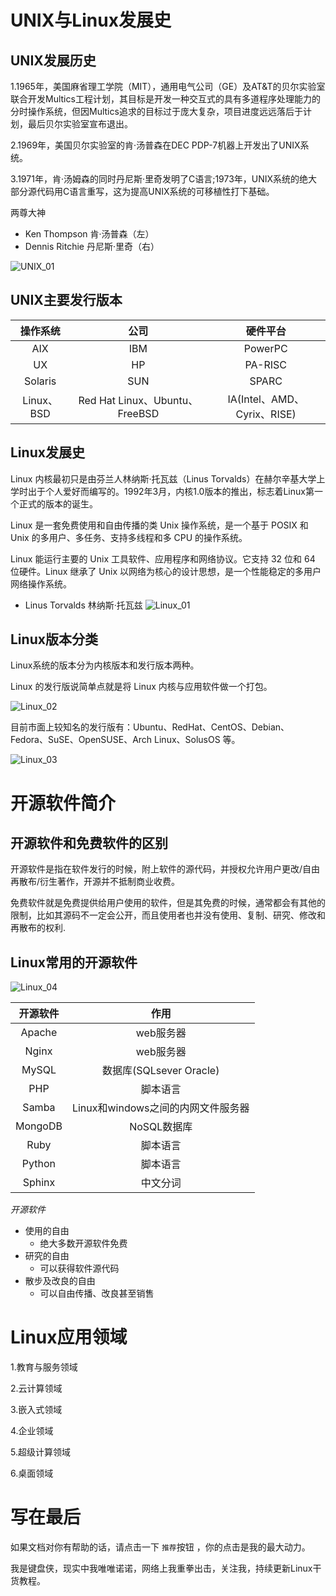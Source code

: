 # UNIX与Linux发展史

## UNIX发展历史

1.1965年，美国麻省理工学院（MIT），通用电气公司（GE）及AT&T的贝尔实验室联合开发Multics工程计划，其目标是开发一种交互式的具有多道程序处理能力的分时操作系统，但因Multics追求的目标过于庞大复杂，项目进度远远落后于计划，最后贝尔实验室宣布退出。

2.1969年，美国贝尔实验室的肯·汤普森在DEC PDP-7机器上开发出了UNIX系统。

3.1971年，肯·汤姆森的同时丹尼斯·里奇发明了C语言;1973年，UNIX系统的绝大部分源代码用C语言重写，这为提高UNIX系统的可移植性打下基础。

两尊大神

* Ken Thompson 肯·汤普森（左）
* Dennis Ritchie 丹尼斯·里奇（右）

![UNIX_01](https://cdn.jsdelivr.net/gh/ylighgh/BlogParkCDN@master/images/UNIX_01.png")

## UNIX主要发行版本

| 操作系统 | 公司 | 硬件平台 |
| :----:|:----: | :----: |
| AIX | IBM | PowerPC |
| UX | HP | PA-RISC |
| Solaris | SUN | SPARC |
| Linux、BSD | Red Hat Linux、Ubuntu、FreeBSD | IA(Intel、AMD、Cyrix、RISE) |
 
## Linux发展史

Linux 内核最初只是由芬兰人林纳斯·托瓦兹（Linus Torvalds）在赫尔辛基大学上学时出于个人爱好而编写的。1992年3月，内核1.0版本的推出，标志着Linux第一个正式的版本的诞生。

Linux 是一套免费使用和自由传播的类 Unix 操作系统，是一个基于 POSIX 和 Unix 的多用户、多任务、支持多线程和多 CPU 的操作系统。

Linux 能运行主要的 Unix 工具软件、应用程序和网络协议。它支持 32 位和 64 位硬件。Linux 继承了 Unix 以网络为核心的设计思想，是一个性能稳定的多用户网络操作系统。

* Linus Torvalds 林纳斯·托瓦兹
![Linux_01](https://cdn.jsdelivr.net/gh/ylighgh/BlogParkCDN@master/images/Linux_01.png")

## Linux版本分类

Linux系统的版本分为内核版本和发行版本两种。

Linux 的发行版说简单点就是将 Linux 内核与应用软件做一个打包。

![Linux_02](https://cdn.jsdelivr.net/gh/ylighgh/BlogParkCDN@master/images/Linux_02.png")

目前市面上较知名的发行版有：Ubuntu、RedHat、CentOS、Debian、Fedora、SuSE、OpenSUSE、Arch Linux、SolusOS 等。

![Linux_03](https://cdn.jsdelivr.net/gh/ylighgh/BlogParkCDN@master/images/Linux_03.png")

# 开源软件简介

## 开源软件和免费软件的区别
开源软件是指在软件发行的时候，附上软件的源代码，并授权允许用户更改/自由再散布/衍生著作，开源并不抵制商业收费。 

免费软件就是免费提供给用户使用的软件，但是其免费的时候，通常都会有其他的限制，比如其源码不一定会公开，而且使用者也并没有使用、复制、研究、修改和再散布的权利.

## Linux常用的开源软件

![Linux_04](https://cdn.jsdelivr.net/gh/ylighgh/BlogParkCDN@master/images/Linux_04.png")

| 开源软件 | 作用 |
| :----:|:----: | 
| Apache | web服务器 |
| Nginx | web服务器 |
| MySQL | 数据库(SQLsever   Oracle)|
| PHP | 脚本语言 |
| Samba | Linux和windows之间的内网文件服务器 |
| MongoDB | NoSQL数据库 |
| Ruby | 脚本语言 |
| Python | 脚本语言 |
| Sphinx | 中文分词 |

*开源软件*            
- 使用的自由 
    - 绝大多数开源软件免费
 - 研究的自由 
    - 可以获得软件源代码
- 散步及改良的自由 
    - 可以自由传播、改良甚至销售

# Linux应用领域

1.教育与服务领域

2.云计算领域

3.嵌入式领域

4.企业领域

5.超级计算领域

6.桌面领域

# 写在最后
如果文档对你有帮助的话，请点击一下 `推荐`按钮 ，你的点击是我的最大动力。

我是键盘侠，现实中我唯唯诺诺，网络上我重拳出击，关注我，持续更新Linux干货教程。